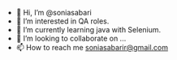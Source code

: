 - 👋 Hi, I’m @soniasabari
- 👀 I’m interested in QA roles.
- 🌱 I’m currently learning java with Selenium.
- 💞️ I’m looking to collaborate on ...
- 📫 How to reach me soniasabarir@gmail.com

<!---
soniasabari/soniasabari is a ✨ special ✨ repository because its `README.md` (this file) appears on your GitHub profile.
You can click the Preview link to take a look at your changes.
--->
